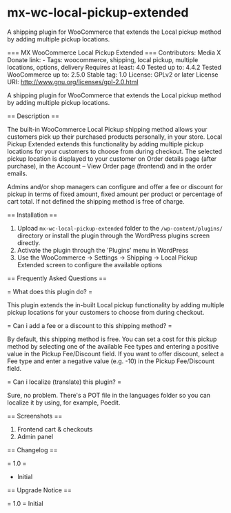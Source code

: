 # mx-wc-local-pickup-extended
A shipping plugin for WooCommerce that extends the Local pickup method by adding multiple pickup locations.

=== MX WooCommerce Local Pickup Extended ===
Contributors: Media X
Donate link: -
Tags: woocommerce, shipping, local pickup, multiple locations, options, delivery
Requires at least: 4.0
Tested up to: 4.4.2
Tested WooCommerce up to: 2.5.0
Stable tag: 1.0
License: GPLv2 or later
License URI: http://www.gnu.org/licenses/gpl-2.0.html

A shipping plugin for WooCommerce that extends the Local pickup method by adding multiple pickup locations.

== Description ==

The built-in WooCommerce Local Pickup shipping method allows your customers pick up their purchased products personally, in your store. Local Pickup Extended extends this functionality by adding multiple pickup locations for your customers to choose from during checkout. The selected pickup location is displayed to your customer on Order details page (after purchase), in the Account – View Order page (frontend) and in the order emails. 

Admins and/or shop managers can configure and offer a fee or discount for pickup in terms of fixed amount, fixed amount per product or percentage of cart total. If not defined the shipping method is free of charge.

== Installation ==

1. Upload `mx-wc-local-pickup-extended` folder to the `/wp-content/plugins/` directory or install the plugin through the WordPress plugins screen directly.
2. Activate the plugin through the 'Plugins' menu in WordPress
3. Use the WooCommerce -> Settings -> Shipping -> Local Pickup Extended screen to configure the available options


== Frequently Asked Questions ==

= What does this plugin do? =

This plugin extends the in-built Local pickup functionality by adding multiple pickup locations for your customers to choose from during checkout.

= Can i add a fee or a discount to this shipping method? =

By default, this shipping method is free. You can set a cost for this pickup method by selecting one of the available Fee types and entering a positive value in the Pickup Fee/Discount field. If you want to offer discount, select a Fee type and enter a negative value (e.g. -10) in the Pickup Fee/Discount field.

= Can i localize (translate) this plugin? =

Sure, no problem. There's a POT file in the languages folder so you can localize it by using, for example, Poedit.

== Screenshots ==

1. Frontend cart & checkouts
2. Admin panel

== Changelog ==

= 1.0 =
* Initial

== Upgrade Notice ==

= 1.0 =
Initial
